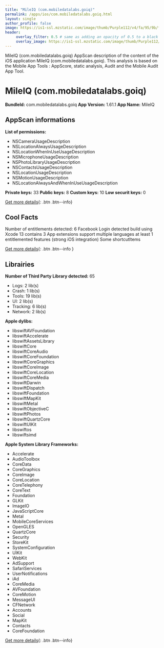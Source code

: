 ```yaml
---
title: "MileIQ (com.mobiledatalabs.goiq)"
permalink: /apps/ios/com.mobiledatalabs.goiq.html
layout: single
author_profile: false
image: https://is1-ssl.mzstatic.com/image/thumb/Purple112/v4/fa/95/9b/fa959b7d-3ee3-d1a8-7965-82ec25432f62/AppIcon-0-0-1x_U007emarketing-0-0-0-10-0-0-sRGB-0-0-0-GLES2_U002c0-512MB-85-220-0-0.png/512x512bb.jpg
header: 
     overlay_filter: 0.5 # same as adding an opacity of 0.5 to a black background
     overlay_image: https://is1-ssl.mzstatic.com/image/thumb/Purple112/v4/fa/95/9b/fa959b7d-3ee3-d1a8-7965-82ec25432f62/AppIcon-0-0-1x_U007emarketing-0-0-0-10-0-0-sRGB-0-0-0-GLES2_U002c0-512MB-85-220-0-0.png/512x512bb.jpg
---
```

MileIQ (com.mobiledatalabs.goiq) AppScan description of the content of the iOS application MileIQ (com.mobiledatalabs.goiq). This analysis is based on the Mobile App Tools : AppScore, static analysis, Audit and the Mobile Audit App Tool.

# MileIQ (com.mobiledatalabs.goiq)

**BundleId:** com.mobiledatalabs.goiq
**App Version:** 1.61.1
**App Name:** MileIQ


## AppScan informations 

**List of permissions:** 
- NSCameraUsageDescription
- NSLocationAlwaysUsageDescription
- NSLocationWhenInUseUsageDescription
- NSMicrophoneUsageDescription
- NSPhotoLibraryUsageDescription
- NSContactsUsageDescription
- NSLocationUsageDescription
- NSMotionUsageDescription
- NSLocationAlwaysAndWhenInUseUsageDescription
  
  
**Private keys:** 33
**Public keys:** 8
**Custom keys:** 10
**Low securit keys:** 0
  
[Get more details](/pricing.html){: .btn .btn--info}

## Cool Facts

Number of entitlements detected: 6
Facebook Login detected
build using Xcode 13
contains 3 App extensions
support multiple languages
at least 1 entitlemented features (strong iOS integration)
Some shortcutItems 
  
[Get more details](/pricing.html){: .btn .btn--info }

## Librairies 
**Number of Third Party Library detected:** 65
- Logs: 2 lib(s)
- Crash: 1 lib(s)
- Tools: 19 lib(s)
- UI: 2 lib(s)
- Tracking: 6 lib(s)
- Network: 2 lib(s)


**Apple dylibs:**
- libswiftAVFoundation
- libswiftAccelerate
- libswiftAssetsLibrary
- libswiftCore
- libswiftCoreAudio
- libswiftCoreFoundation
- libswiftCoreGraphics
- libswiftCoreImage
- libswiftCoreLocation
- libswiftCoreMedia
- libswiftDarwin
- libswiftDispatch
- libswiftFoundation
- libswiftMapKit
- libswiftMetal
- libswiftObjectiveC
- libswiftPhotos
- libswiftQuartzCore
- libswiftUIKit
- libswiftos
- libswiftsimd


**Apple System Library Frameworks:**
- Accelerate
- AudioToolbox
- CoreData
- CoreGraphics
- CoreImage
- CoreLocation
- CoreTelephony
- CoreText
- Foundation
- GLKit
- ImageIO
- JavaScriptCore
- Metal
- MobileCoreServices
- OpenGLES
- QuartzCore
- Security
- StoreKit
- SystemConfiguration
- UIKit
- WebKit
- AdSupport
- SafariServices
- UserNotifications
- iAd
- CoreMedia
- AVFoundation
- CoreMotion
- MessageUI
- CFNetwork
- Accounts
- Social
- MapKit
- Contacts
- CoreFoundation


  
[Get more details](/pricing.html){: .btn .btn--info}

